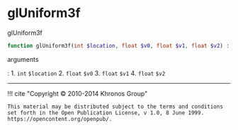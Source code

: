 # glUniform3f
glUniform3f

```php
function glUniform3f(int $location, float $v0, float $v1, float $v2) : void
```

arguments

:    1. `int` `$location` 
    2. `float` `$v0` 
    3. `float` `$v1` 
    4. `float` `$v2` 

---
     

!!! cite "Copyright © 2010-2014 Khronos Group"

    This material may be distributed subject to the terms and conditions set forth in the Open Publication License, v 1.0, 8 June 1999. https://opencontent.org/openpub/.